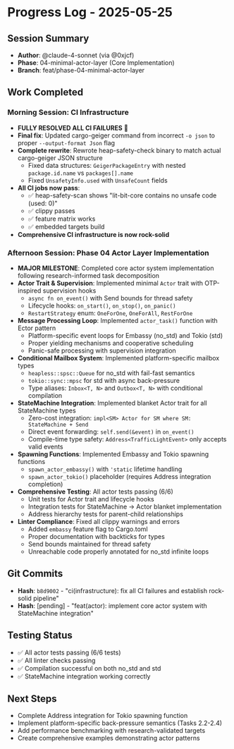 # Progress Log - 2025-05-25

## Session Summary
* **Author**: @claude-4-sonnet (via @0xjcf)
* **Phase**: 04-minimal-actor-layer (Core Implementation)
* **Branch**: feat/phase-04-minimal-actor-layer

## Work Completed

### Morning Session: CI Infrastructure
* **FULLY RESOLVED ALL CI FAILURES** 🎉 
* **Final fix**: Updated cargo-geiger command from incorrect `-o json` to proper `--output-format Json` flag
* **Complete rewrite**: Rewrote heap-safety-check binary to match actual cargo-geiger JSON structure
  * Fixed data structures: `GeigerPackageEntry` with nested `package.id.name` vs `packages[].name`
  * Fixed `UnsafetyInfo.used` with `UnsafeCount` fields
* **All CI jobs now pass**:
  * ✅ heap-safety-scan shows "lit-bit-core contains no unsafe code (used: 0)"
  * ✅ clippy passes
  * ✅ feature matrix works  
  * ✅ embedded targets build
* **Comprehensive CI infrastructure is now rock-solid**

### Afternoon Session: Phase 04 Actor Layer Implementation
* **MAJOR MILESTONE**: Completed core actor system implementation following research-informed task decomposition
* **Actor Trait & Supervision**: Implemented minimal `Actor` trait with OTP-inspired supervision hooks
  * `async fn on_event()` with Send bounds for thread safety
  * Lifecycle hooks: `on_start()`, `on_stop()`, `on_panic()`
  * `RestartStrategy` enum: `OneForOne`, `OneForAll`, `RestForOne`
* **Message Processing Loop**: Implemented `actor_task()` function with Ector pattern
  * Platform-specific event loops for Embassy (no_std) and Tokio (std)
  * Proper yielding mechanisms and cooperative scheduling
  * Panic-safe processing with supervision integration
* **Conditional Mailbox System**: Implemented platform-specific mailbox types
  * `heapless::spsc::Queue` for no_std with fail-fast semantics
  * `tokio::sync::mpsc` for std with async back-pressure
  * Type aliases: `Inbox<T, N>` and `Outbox<T, N>` with conditional compilation
* **StateMachine Integration**: Implemented blanket Actor trait for all StateMachine types
  * Zero-cost integration: `impl<SM> Actor for SM where SM: StateMachine + Send`
  * Direct event forwarding: `self.send(&event)` in `on_event()`
  * Compile-time type safety: `Address<TrafficLightEvent>` only accepts valid events
* **Spawning Functions**: Implemented Embassy and Tokio spawning functions
  * `spawn_actor_embassy()` with `'static` lifetime handling
  * `spawn_actor_tokio()` placeholder (requires Address integration completion)
* **Comprehensive Testing**: All actor tests passing (6/6)
  * Unit tests for Actor trait and lifecycle hooks
  * Integration tests for StateMachine → Actor blanket implementation
  * Address hierarchy tests for parent-child relationships
* **Linter Compliance**: Fixed all clippy warnings and errors
  * Added `embassy` feature flag to Cargo.toml
  * Proper documentation with backticks for types
  * Send bounds maintained for thread safety
  * Unreachable code properly annotated for no_std infinite loops

## Git Commits
* **Hash**: `b8d9002` - "ci(infrastructure): fix all CI failures and establish rock-solid pipeline"
* **Hash**: [pending] - "feat(actor): implement core actor system with StateMachine integration"

## Testing Status
* ✅ All actor tests passing (6/6 tests)
* ✅ All linter checks passing
* ✅ Compilation successful on both no_std and std
* ✅ StateMachine integration working correctly

## Next Steps
* Complete Address integration for Tokio spawning function
* Implement platform-specific back-pressure semantics (Tasks 2.2-2.4)
* Add performance benchmarking with research-validated targets
* Create comprehensive examples demonstrating actor patterns 